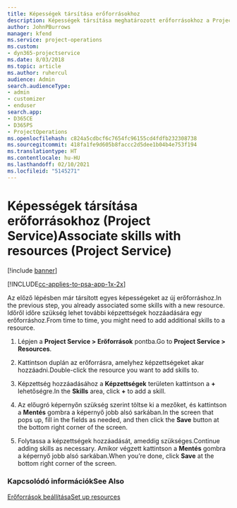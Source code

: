 ```yaml
---
title: Képességek társítása erőforrásokhoz
description: Képességek társítása meghatározott erőforrásokhoz a Project Service szolgáltatásban
author: JohnPBurrows
manager: kfend
ms.service: project-operations
ms.custom:
- dyn365-projectservice
ms.date: 8/03/2018
ms.topic: article
ms.author: ruhercul
audience: Admin
search.audienceType:
- admin
- customizer
- enduser
search.app:
- D365CE
- D365PS
- ProjectOperations
ms.openlocfilehash: c824a5cdbcf6c7654fc96155cd4fdfb232308738
ms.sourcegitcommit: 418fa1fe9d605b8faccc2d5dee1b04b4e753f194
ms.translationtype: HT
ms.contentlocale: hu-HU
ms.lasthandoff: 02/10/2021
ms.locfileid: "5145271"
---
```

# <a name="associate-skills-with-resources-project-service"></a><span data-ttu-id="d5c72-103">Képességek társítása erőforrásokhoz (Project Service)</span><span class="sxs-lookup"><span data-stu-id="d5c72-103">Associate skills with resources (Project Service)</span></span>

[!include [banner](../includes/psa-now-project-operations.md)]

[!INCLUDE[cc-applies-to-psa-app-1x-2x](../includes/cc-applies-to-psa-app-1x-2x.md)]

<span data-ttu-id="d5c72-104">Az előző lépésben már társított egyes képességeket az új erőforráshoz.</span><span class="sxs-lookup"><span data-stu-id="d5c72-104">In the previous step, you already associated some skills with  a new resource.</span></span> <span data-ttu-id="d5c72-105">Időről időre szükség lehet további képzettségek hozzáadására egy erőforráshoz.</span><span class="sxs-lookup"><span data-stu-id="d5c72-105">From time to time, you might need to add additional skills to a resource.</span></span>  
  
1.  <span data-ttu-id="d5c72-106">Lépjen a **Project Service > Erőforrások** pontba.</span><span class="sxs-lookup"><span data-stu-id="d5c72-106">Go to **Project Service > Resources**.</span></span>  
  
2.  <span data-ttu-id="d5c72-107">Kattintson duplán az erőforrásra, amelyhez képzettségeket akar hozzáadni.</span><span class="sxs-lookup"><span data-stu-id="d5c72-107">Double-click the resource you want to add skills to.</span></span>  
  
3.  <span data-ttu-id="d5c72-108">Képzettség hozzáadásához a **Képzettségek** területen kattintson a **+** lehetőségre.</span><span class="sxs-lookup"><span data-stu-id="d5c72-108">In the **Skills** area, click **+** to add a skill.</span></span>  
  
4.  <span data-ttu-id="d5c72-109">Az előugró képernyőn szükség szerint töltse ki a mezőket, és kattintson a **Mentés** gombra a képernyő jobb alsó sarkában.</span><span class="sxs-lookup"><span data-stu-id="d5c72-109">In the screen that pops up, fill in the fields as needed, and then click the **Save** button at the bottom right corner of the screen.</span></span>  
  
5.  <span data-ttu-id="d5c72-110">Folytassa a képzettségek hozzáadását, ameddig szükséges.</span><span class="sxs-lookup"><span data-stu-id="d5c72-110">Continue adding skills as necessary.</span></span> <span data-ttu-id="d5c72-111">Amikor végzett kattintson a **Mentés** gombra a képernyő jobb alsó sarkában.</span><span class="sxs-lookup"><span data-stu-id="d5c72-111">When you’re done, click **Save** at the bottom right corner of the screen.</span></span>  
  
### <a name="see-also"></a><span data-ttu-id="d5c72-112">Kapcsolódó információk</span><span class="sxs-lookup"><span data-stu-id="d5c72-112">See Also</span></span>  
 [<span data-ttu-id="d5c72-113">Erőforrások beállítása</span><span class="sxs-lookup"><span data-stu-id="d5c72-113">Set up resources</span></span>](../psa/set-up-resources.md)
